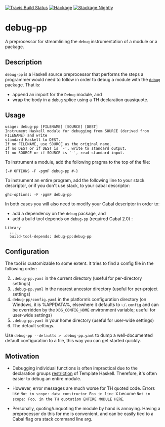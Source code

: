 [![Travis Build Status](https://travis-ci.org/pepeiborra/debug-pp.svg)](https://travis-ci.org/pepeiborra/debug-pp)
[![Hackage](https://img.shields.io/hackage/v/debug-pp.svg)](https://hackage.haskell.org/package/debug-pp)
[![Stackage Nightly](http://stackage.org/package/debug-pp/badge/nightly)](http://stackage.org/nightly/package/debug-pp)
# debug-pp

A preprocessor for streamlining the `debug` instrumentation of a module or a package.

Description
---------------

`debug-pp` is a Haskell source preprocessor that performs the steps a programmer would need to follow in order to debug a module with the [`debug`](http://hackage.haskell.org/package/debug) package. That is:
* append an import for the `Debug` module, and 
* wrap the body in a `debug` splice using a TH declaration quasiquote. 

Usage
--------
```
usage: debug-pp [FILENAME] [SOURCE] [DEST]
Instrument Haskell module for debugging from SOURCE (derived from FILENAME) and write
standard Haskell to DEST.
If no FILENAME, use SOURCE as the original name.
If no DEST or if DEST is `-', write to standard output.
If no SOURCE or if SOURCE is `-', read standard input.
```
To instrument a module, add the following pragma to the top of the file:
```
{-# OPTIONS -F -pgmF debug-pp #-}
```

To instrument an entire program, add the following line to your stack descriptor, or if you don't use stack, to your cabal descriptor:
```
ghc-options: -F -pgmF debug-pp
```

In both cases you will also need to modify your Cabal descriptor in order to:
* add a dependency on the `debug` package, and
* add a build tool depends on `debug-pp` (required Cabal 2.0) :
```
Library
  ...
  build-tool-depends: debug-pp:debug-pp
```
Configuration
-------------

The tool is customizable to some extent. It tries to find a config file in the
following order:

2. `.debug-pp.yaml` in the current directory (useful for per-directory
   settings)
3. `.debug-pp.yaml` in the nearest ancestor directory (useful for
   per-project settings)
4. `debug-pp/config.yaml` in the platform’s configuration directory
   (on Windows, it is %APPDATA%, elsewhere it defaults to `~/.config` and
   can be overridden by the `XDG_CONFIG_HOME` environment variable;
   useful for user-wide settings)
5. `.debug-pp.yaml` in your home directory (useful for user-wide
   settings)
6. The default settings.

Use `debug-pp --defaults > .debug-pp.yaml` to dump a
well-documented default configuration to a file, this way you can get started
quickly.

Motivation
-------------

* Debugging individual functions is often impractical due to the declaration groups [restriction](http://ghc.readthedocs.io/en/8.0.1/glasgow_exts.html#ghc-flag--XTemplateHaskellQuotes) of Template Haskell. Therefore, it's often easier to debug an entire module.

* However, error messages are much worse for TH quoted code. Errors like `Not in scope: data constructor Foo in line X` become `Not in scope: Foo, in the TH quotation ENTIRE MODULE HERE`. 

* Personally, quoting/unquoting the module by hand is annoying. Having a preprocessor do this for me is convenient, and can be easily tied to a Cabal flag ora stack command line arg.
